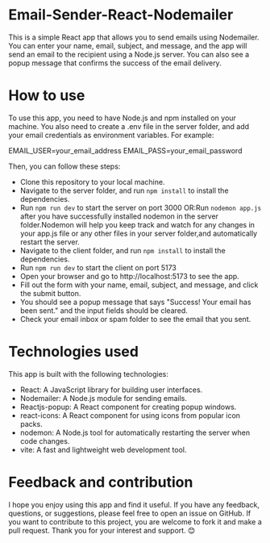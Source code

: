 # Email-Sender-React-Nodemailer

This is a simple React app that allows you to send emails using Nodemailer. You can enter your name, email, subject, and message, and the app will send an email to the recipient using a Node.js server. You can also see a popup message that confirms the success of the email delivery.

# How to use

To use this app, you need to have Node.js and npm installed on your machine. You also need to create a .env file in the server folder, and add your email credentials as environment variables. For example:


EMAIL_USER=your_email_address
EMAIL_PASS=your_email_password


Then, you can follow these steps:

- Clone this repository to your local machine.
- Navigate to the server folder, and run `npm install` to install the dependencies.
- Run `npm run dev` to start the server on port 3000 OR:Run `nodemon app.js` after you have successfully installed nodemon in the server folder.Nodemon will help you keep track and watch for any changes in your app.js file or any other files in your server folder,and automatically restart the server.
- Navigate to the client folder, and run `npm install` to install the dependencies.
- Run `npm run dev` to start the client on port 5173
- Open your browser and go to http://localhost:5173 to see the app.
- Fill out the form with your name, email, subject, and message, and click the submit button.
- You should see a popup message that says "Success! Your email has been sent." and the input fields should be cleared.
- Check your email inbox or spam folder to see the email that you sent.

# Technologies used

This app is built with the following technologies:

- React: A JavaScript library for building user interfaces.
- Nodemailer: A Node.js module for sending emails.
- Reactjs-popup: A React component for creating popup windows.
- react-icons: A React component for using icons from popular icon packs.
- nodemon: A Node.js tool for automatically restarting the server when code changes.
- vite: A fast and lightweight web development tool.

# Feedback and contribution
I hope you enjoy using this app and find it useful. If you have any feedback, questions, or suggestions, please feel free to open an issue on GitHub. If you want to contribute to this project, you are welcome to fork it and make a pull request. Thank you for your interest and support. 😊
